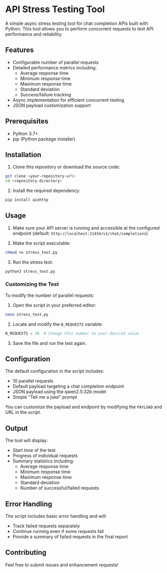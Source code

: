 # API Stress Testing Tool

A simple async stress testing tool for chat completion APIs built with Python. This tool allows you to perform concurrent requests to test API performance and reliability.

## Features

- Configurable number of parallel requests
- Detailed performance metrics including:
  - Average response time
  - Minimum response time
  - Maximum response time
  - Standard deviation
  - Success/failure tracking
- Async implementation for efficient concurrent testing
- JSON payload customization support

## Prerequisites

- Python 3.7+
- pip (Python package installer)

## Installation

1. Clone this repository or download the source code:
```bash
git clone <your-repository-url>
cd <repository-directory>
```

2. Install the required dependency:
```bash
pip install aiohttp
```

## Usage

1. Make sure your API server is running and accessible at the configured endpoint (default: `http://localhost:11434/v1/chat/completions`)

2. Make the script executable:
```bash
chmod +x stress_test.py
```

3. Run the stress test:
```bash
python3 stress_test.py
```

### Customizing the Test

To modify the number of parallel requests:

1. Open the script in your preferred editor:
```bash
nano stress_test.py
```

2. Locate and modify the `N_REQUESTS` variable:
```python
N_REQUESTS = 10  # Change this number to your desired value
```

3. Save the file and run the test again.

## Configuration

The default configuration in the script includes:

- 10 parallel requests
- Default payload targeting a chat completion endpoint
- JSON payload using the qwen2.5:32b model
- Simple "Tell me a joke" prompt

You can customize the payload and endpoint by modifying the `PAYLOAD` and URL in the script.

## Output

The tool will display:
- Start time of the test
- Progress of individual requests
- Summary statistics including:
  - Average response time
  - Minimum response time
  - Maximum response time
  - Standard deviation
  - Number of successful/failed requests

## Error Handling

The script includes basic error handling and will:
- Track failed requests separately
- Continue running even if some requests fail
- Provide a summary of failed requests in the final report

## Contributing

Feel free to submit issues and enhancement requests!
